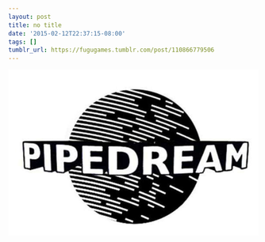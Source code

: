 ```yaml
---
layout: post
title: no title
date: '2015-02-12T22:37:15-08:00'
tags: []
tumblr_url: https://fugugames.tumblr.com/post/110866779506
---
```

 ![](/tumblr_files/tumblr_njog4lk5rj1qbycm6o1_640.jpg)  

